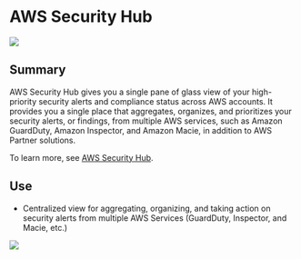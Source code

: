 # AWS Security Hub

![](https://explore.skillbuilder.aws/files/a/w/aws_prod1_docebosaas_com/1721149200/GkyF8Mg8z4_WVdL503GbNw/tincan/1795780_1704469401_o_1hjd4l7tc11hedc913i09dklbhj_zip/assets/dA3Uzdz-19zHr9rb_en5R1EEtYZ_R6QNd.png)

## Summary

AWS Security Hub gives you a single pane of glass view of your high-priority security alerts and compliance status across AWS accounts. It provides you a single place that aggregates, organizes, and prioritizes your security alerts, or findings, from multiple AWS services, such as Amazon GuardDuty, Amazon Inspector, and Amazon Macie, in addition to AWS Partner solutions.

To learn more, see [AWS Security Hub](https://aws.amazon.com/security-hub/).

## Use

- Centralized view for aggregating, organizing, and taking action on security alerts from multiple AWS Services (GuardDuty, Inspector, and Macie, etc.)

![](https://d1.awsstatic.com/Digital%20Marketing/House/Hero/products/Security%20Hub/Product-Page-Diagram_AWS-Security-Hub%402x.7e7c0483e9ce1507af2e9214247a1825a27d6bde.png)
